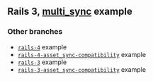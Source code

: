 ## Rails 3, [multi_sync](https://github.com/karlfreeman/multi_sync) example

### Other branches
- [`rails-4`](/tree/rails-4) example
- [`rails-4-asset_sync-compatibility`](/tree/rails-4-asset_sync-compatibility) example
- [`rails-3`](/tree/rails-3) example
- [`rails-3-asset_sync-compatibility`](/tree/rails-4-asset_sync-compatibility) example
